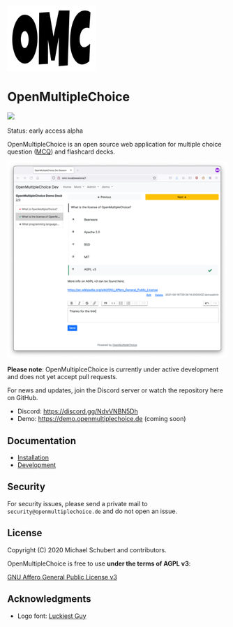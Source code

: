![OpenMultipleChoice logo](logo/omc-white-bg.png)

# OpenMultipleChoice

![](https://github.com/openmultiplechoice/openmultiplechoice/workflows/CI/badge.svg)

Status: early access alpha

OpenMultipleChoice is an open source web application for multiple choice
question ([MCQ](https://en.wikipedia.org/wiki/Multiple_choice)) and flashcard
decks.

![](docs/images/omc-screenshot.png)

**Please note**: OpenMultiplceChoice is currently under active development and
does not yet accept pull requests.

For news and updates, join the Discord server or watch the repository here on
GitHub.

* Discord: https://discord.gg/NdvVNBN5Dh
* Demo: https://demo.openmultiplechoice.de (coming soon)

## Documentation

* [Installation](docs/installation.md)
* [Development](docs/development.md)

## Security

For security issues, please send a private mail to `security@openmultiplechoice.de`
and do not open an issue.

## License

Copyright (C) 2020 Michael Schubert and contributors.

OpenMultipleChoice is free to use **under the terms of AGPL v3**:

[GNU Affero General Public License v3](https://www.gnu.org/licenses/agpl-3.0.en.html)

## Acknowledgments

* Logo font: [Luckiest Guy](https://fonts.google.com/specimen/Luckiest+Guy)
